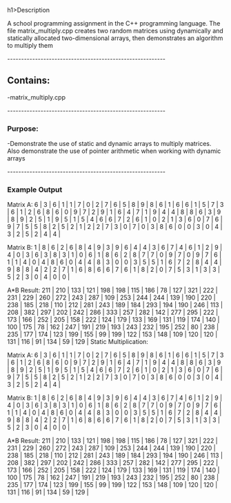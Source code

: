 h1>Description</h1>
<p>A school programming assignment in the C++ programming language. The file matrix_multiply.cpp creates two random matrices using dynamically and statically allocated two-dimensional arrays, then demonstrates an algorithm to multiply them</p>
---------------------------------------------------------
<h2>Contains:</h2>
<p>
-matrix_multiply.cpp
</p>
---------------------------------------------------------
<h3>Purpose:</h3>
<p>-Demonstrate the use of static and dynamic arrays to multiply matrices. Also demonstrate the use of pointer arithmetic when working with dynamic arrays</p>
---------------------------------------------------------
<h3>Example Output</h3>
Matrix A:
6 | 3 | 6 | 1 | 1 | 7 | 0 | 2 | 7 | 6 |
5 | 8 | 9 | 8 | 6 | 1 | 6 | 6 | 1 | 5 |
7 | 3 | 6 | 1 | 2 | 6 | 8 | 6 | 0 | 9 |
7 | 2 | 9 | 1 | 6 | 4 | 7 | 1 | 9 | 4 |
4 | 8 | 8 | 6 | 3 | 9 | 8 | 9 | 2 | 5 |
1 | 9 | 5 | 1 | 5 | 4 | 6 | 6 | 7 | 2 |
6 | 1 | 0 | 2 | 1 | 3 | 6 | 0 | 7 | 6 |
9 | 7 | 5 | 5 | 8 | 2 | 5 | 2 | 1 | 2 |
2 | 7 | 3 | 0 | 7 | 0 | 3 | 8 | 6 | 0 |
0 | 3 | 0 | 4 | 3 | 2 | 5 | 2 | 4 | 4 |

Matrix B:
1 | 8 | 6 | 2 | 6 | 8 | 4 | 9 | 3 | 9 |
6 | 4 | 4 | 3 | 6 | 7 | 4 | 6 | 1 | 2 |
9 | 4 | 0 | 3 | 6 | 3 | 8 | 3 | 1 | 0 |
6 | 1 | 8 | 6 | 2 | 8 | 7 | 7 | 0 | 9 |
7 | 0 | 9 | 7 | 6 | 1 | 1 | 4 | 0 | 4 |
8 | 6 | 0 | 4 | 4 | 8 | 3 | 0 | 0 | 3 |
5 | 5 | 1 | 6 | 7 | 2 | 8 | 4 | 4 | 9 |
8 | 8 | 4 | 2 | 2 | 7 | 1 | 6 | 8 | 6 |
6 | 7 | 6 | 1 | 8 | 2 | 0 | 7 | 5 | 3 |
1 | 3 | 3 | 5 | 2 | 3 | 0 | 4 | 0 | 0 |

A*B Result:
211 | 210 | 133 | 121 | 198 | 198 | 115 | 186 | 78 | 127 |
321 | 222 | 231 | 229 | 260 | 272 | 243 | 287 | 109 | 253 |
244 | 244 | 139 | 190 | 220 | 238 | 185 | 218 | 110 | 212 |
281 | 243 | 189 | 184 | 293 | 194 | 190 | 246 | 113 | 208 |
382 | 297 | 202 | 242 | 286 | 333 | 257 | 282 | 142 | 277 |
295 | 222 | 173 | 166 | 252 | 205 | 158 | 222 | 124 | 179 |
133 | 169 | 131 | 119 | 174 | 140 | 100 | 175 | 78 | 162 |
247 | 191 | 219 | 193 | 243 | 232 | 195 | 252 | 80 | 238 |
235 | 177 | 174 | 123 | 199 | 155 | 99 | 199 | 122 | 153 |
148 | 109 | 120 | 120 | 131 | 116 | 91 | 134 | 59 | 129 |
Static Multiplication:

Matrix A:
6 | 3 | 6 | 1 | 1 | 7 | 0 | 2 | 7 | 6 |
5 | 8 | 9 | 8 | 6 | 1 | 6 | 6 | 1 | 5 |
7 | 3 | 6 | 1 | 2 | 6 | 8 | 6 | 0 | 9 |
7 | 2 | 9 | 1 | 6 | 4 | 7 | 1 | 9 | 4 |
4 | 8 | 8 | 6 | 3 | 9 | 8 | 9 | 2 | 5 |
1 | 9 | 5 | 1 | 5 | 4 | 6 | 6 | 7 | 2 |
6 | 1 | 0 | 2 | 1 | 3 | 6 | 0 | 7 | 6 |
9 | 7 | 5 | 5 | 8 | 2 | 5 | 2 | 1 | 2 |
2 | 7 | 3 | 0 | 7 | 0 | 3 | 8 | 6 | 0 |
0 | 3 | 0 | 4 | 3 | 2 | 5 | 2 | 4 | 4 |

Matrix B:
1 | 8 | 6 | 2 | 6 | 8 | 4 | 9 | 3 | 9 |
6 | 4 | 4 | 3 | 6 | 7 | 4 | 6 | 1 | 2 |
9 | 4 | 0 | 3 | 6 | 3 | 8 | 3 | 1 | 0 |
6 | 1 | 8 | 6 | 2 | 8 | 7 | 7 | 0 | 9 |
7 | 0 | 9 | 7 | 6 | 1 | 1 | 4 | 0 | 4 |
8 | 6 | 0 | 4 | 4 | 8 | 3 | 0 | 0 | 3 |
5 | 5 | 1 | 6 | 7 | 2 | 8 | 4 | 4 | 9 |
8 | 8 | 4 | 2 | 2 | 7 | 1 | 6 | 8 | 6 |
6 | 7 | 6 | 1 | 8 | 2 | 0 | 7 | 5 | 3 |
1 | 3 | 3 | 5 | 2 | 3 | 0 | 4 | 0 | 0 |

A*B Result:
211 | 210 | 133 | 121 | 198 | 198 | 115 | 186 | 78 | 127 |
321 | 222 | 231 | 229 | 260 | 272 | 243 | 287 | 109 | 253 |
244 | 244 | 139 | 190 | 220 | 238 | 185 | 218 | 110 | 212 |
281 | 243 | 189 | 184 | 293 | 194 | 190 | 246 | 113 | 208 |
382 | 297 | 202 | 242 | 286 | 333 | 257 | 282 | 142 | 277 |
295 | 222 | 173 | 166 | 252 | 205 | 158 | 222 | 124 | 179 |
133 | 169 | 131 | 119 | 174 | 140 | 100 | 175 | 78 | 162 |
247 | 191 | 219 | 193 | 243 | 232 | 195 | 252 | 80 | 238 |
235 | 177 | 174 | 123 | 199 | 155 | 99 | 199 | 122 | 153 |
148 | 109 | 120 | 120 | 131 | 116 | 91 | 134 | 59 | 129 |
